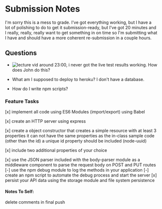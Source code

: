 # Submission Notes

I'm sorry this is a mess to grade.  I've got everything working, but I have a lot of polishing to do to get it submission-ready, but I've got 20 minutes and I really, really, really want to get something in on time so I'm submitting what I have and should have a more coherent re-submission in a couple hours.



## Questions
  * ![lecture vid](https://www.youtube.com/watch?v=oEaTXfEEKxI) around 23:00, i never got the live test results working.  How does John do this?

  * What am I supposed to deploy to heroku?  I don't have a database.

  * How do I write npm scripts?
  

### Feature Tasks

[x] implement all code using ES6 Modules (import/export) using Babel

[x] create an HTTP server using express

[x]  create a object constructor that creates a simple resource with at least 3 properties
it can not have the same properties as the in-class sample code (other than the id)
a unique id property should be included (node-uuid)

[x]  include two additional properties of your choice

[x] use the JSON parser included with the body-parser module as a middleware component to parse the request body on POST and PUT routes
[-] use the npm debug module to log the methods in your application
[-] create an npm script to automate the debug process and start the server
[x] persist your API data using the storage module and file system persistence


#### Notes To Self:

delete comments in final push
